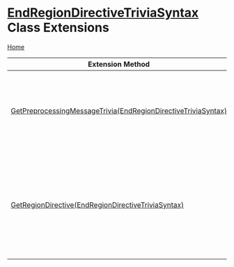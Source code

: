 <a name="_top"></a>

# [EndRegionDirectiveTriviaSyntax](https://docs.microsoft.com/en-us/dotnet/api/microsoft.codeanalysis.csharp.syntax.endregiondirectivetriviasyntax) Class Extensions

[Home](../../../../../README.md#_top)

| Extension Method | Summary |
| ---------------- | ------- |
| [GetPreprocessingMessageTrivia(EndRegionDirectiveTriviaSyntax)](../../../../../Roslynator/CSharp/SyntaxExtensions/GetPreprocessingMessageTrivia/README.md#Roslynator_CSharp_SyntaxExtensions_GetPreprocessingMessageTrivia_Microsoft_CodeAnalysis_CSharp_Syntax_EndRegionDirectiveTriviaSyntax_) | Gets preprocessing message for the specified endregion directive if such message exists\. |
| [GetRegionDirective(EndRegionDirectiveTriviaSyntax)](../../../../../Roslynator/CSharp/SyntaxExtensions/GetRegionDirective/README.md#_top) | Returns region directive that is related to the specified endregion directive\. Returns null if no matching region directive is found\. |

